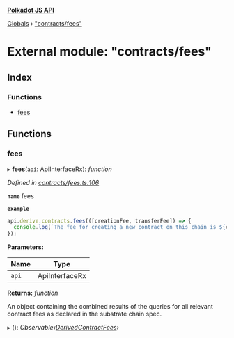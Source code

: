 **[Polkadot JS API](../README.md)**

[Globals](../globals.md) › [&quot;contracts/fees&quot;](_contracts_fees_.md)

# External module: "contracts/fees"

## Index

### Functions

* [fees](_contracts_fees_.md#fees)

## Functions

###  fees

▸ **fees**(`api`: ApiInterfaceRx): *function*

*Defined in [contracts/fees.ts:106](https://github.com/polkadot-js/api/blob/564964a/packages/api-derive/src/contracts/fees.ts#L106)*

**`name`** fees

**`example`** 
<BR>

```javascript
api.derive.contracts.fees(([creationFee, transferFee]) => {
  console.log(`The fee for creating a new contract on this chain is ${creationFee} units. The fee required to call this contract is ${transferFee} units.`);
});
```

**Parameters:**

Name | Type |
------ | ------ |
`api` | ApiInterfaceRx |

**Returns:** *function*

An object containing the combined results of the queries for
all relevant contract fees as declared in the substrate chain spec.

▸ (): *Observable‹[DerivedContractFees](../interfaces/_types_.derivedcontractfees.md)›*